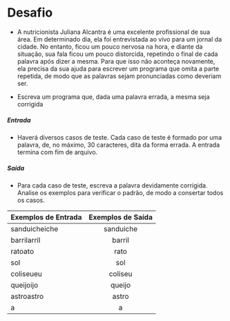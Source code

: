 # Desafio

- A nutricionista Juliana Alcantra é uma excelente profissional de sua área. Em determinado dia, ela foi entrevistada ao vivo para um jornal da cidade. No entanto, ficou um pouco nervosa na hora, e diante da situação, sua fala ficou um pouco distorcida, repetindo o final de cada palavra após dizer a mesma. Para que isso não aconteça novamente, ela precisa da sua ajuda para escrever um programa que omita a parte repetida, de modo que as palavras sejam pronunciadas como deveriam ser.

- Escreva um programa que, dada uma palavra errada, a mesma seja corrigida
 
##### Entrada
- Haverá diversos casos de teste. Cada caso de teste é formado por uma palavra, de, no máximo, 30 caracteres, dita da forma errada. A entrada termina com fim de arquivo.

##### Saída
- Para cada caso de teste, escreva a palavra devidamente corrigida. Analise os exemplos para verificar o padrão, de modo a consertar todos os casos.


| 	Exemplos de Entrada	| 	Exemplos de Saída	|
| ---------------------------- |:----------------------------:|
| 	sanduicheiche		|	sanduiche		|
|	barrilarril		|	barril			|
| 	ratoato		|	rato			|
| 	sol			|	sol			|
| 	coliseueu		|	coliseu		|
| 	queijoijo		|	queijo			|
| 	astroastro		|	astro			|
| 	a			|	a			|	

